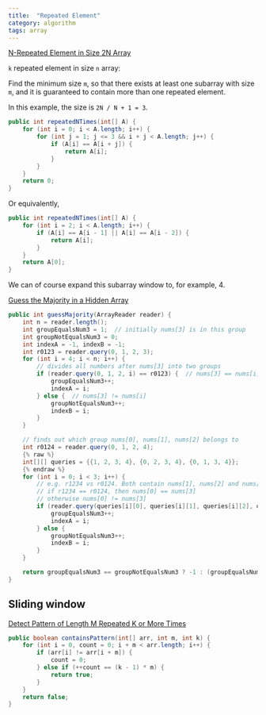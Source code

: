 ```yaml
---
title:  "Repeated Element"
category: algorithm
tags: array
---
```

[N-Repeated Element in Size 2N Array][n-repeated-element-in-size-2n-array]

`k` repeated element in size `n` array:

Find the minimum size `m`, so that there exists at least one subarray with size `m`, and it is guaranteed to contain more than one repeated element.

In this example, the size is `2N / N + 1 = 3`.

```java
public int repeatedNTimes(int[] A) {
    for (int i = 0; i < A.length; i++) {
        for (int j = 1; j <= 3 && i + j < A.length; j++) {
            if (A[i] == A[i + j]) {
                return A[i];
            }
        }
    }
    return 0;
}
```

Or equivalently,

```java
public int repeatedNTimes(int[] A) {
    for (int i = 2; i < A.length; i++) {
        if (A[i] == A[i - 1] || A[i] == A[i - 2]) {
            return A[i];
        }  
    }
    return A[0];
}
```

We can of course expand this subarray window to, for example, 4.

[Guess the Majority in a Hidden Array][guess-the-majority-in-a-hidden-array]

```java
public int guessMajority(ArrayReader reader) {
    int n = reader.length();
    int groupEqualsNum3 = 1;  // initially nums[3] is in this group
    int groupNotEqualsNum3 = 0;
    int indexA = -1, indexB = -1;
    int r0123 = reader.query(0, 1, 2, 3);
    for (int i = 4; i < n; i++) {
        // divides all numbers after nums[3] into two groups
        if (reader.query(0, 1, 2, i) == r0123) {  // nums[3] == nums[i]
            groupEqualsNum3++;
            indexA = i;
        } else {  // nums[3] != nums[i]
            groupNotEqualsNum3++;
            indexB = i;
        }
    }

    // finds out which group nums[0], nums[1], nums[2] belongs to
    int r0124 = reader.query(0, 1, 2, 4);
    {% raw %}
    int[][] queries = {{1, 2, 3, 4}, {0, 2, 3, 4}, {0, 1, 3, 4}};
    {% endraw %}
    for (int i = 0; i < 3; i++) {
        // e.g. r1234 vs r0124. Both contain nums[1], nums[2] and nums[4].
        // if r1234 == r0124, then nums[0] == nums[3]
        // otherwise nums[0] != nums[3]
        if (reader.query(queries[i][0], queries[i][1], queries[i][2], queries[i][3]) == r0124) {
            groupEqualsNum3++;
            indexA = i;
        } else {
            groupNotEqualsNum3++;
            indexB = i;
        }
    }

    return groupEqualsNum3 == groupNotEqualsNum3 ? -1 : (groupEqualsNum3 > groupNotEqualsNum3 ? indexA : indexB);
}
```

## Sliding window

[Detect Pattern of Length M Repeated K or More Times][detect-pattern-of-length-m-repeated-k-or-more-times]

```java
public boolean containsPattern(int[] arr, int m, int k) {
    for (int i = 0, count = 0; i + m < arr.length; i++) {
        if (arr[i] != arr[i + m]) {
            count = 0;
        } else if (++count == (k - 1) * m) {
            return true;
        }
    }
    return false;
}
```

[detect-pattern-of-length-m-repeated-k-or-more-times]: https://leetcode.com/problems/detect-pattern-of-length-m-repeated-k-or-more-times/
[guess-the-majority-in-a-hidden-array]: https://leetcode.com/problems/guess-the-majority-in-a-hidden-array/
[n-repeated-element-in-size-2n-array]: https://leetcode.com/problems/n-repeated-element-in-size-2n-array/
